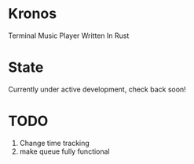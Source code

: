 # Kronos
Terminal Music Player Written In Rust

# State
Currently under active development, check back soon!

# TODO
1. Change time tracking 
2. make queue fully functional 